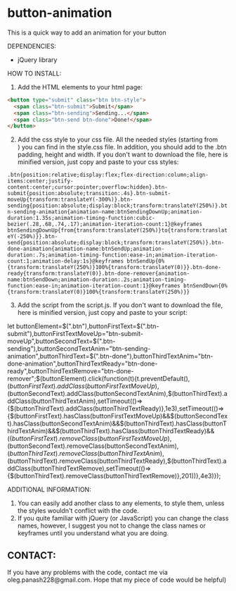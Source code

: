 # button-animation
This is a quick way to add an animation for your button

DEPENDENCIES:
- jQuery library

HOW TO INSTALL:
1. Add the HTML elements to your html page:
```html
<button type="submit" class="btn btn-style">
  <span class="btn-submit">Submit</span>
  <span class="btn-sending">Sending...</span>
  <span class="btn-send btn-done">Done!</span>
</button>
```
2. Add the css style to your css file. All the needed styles (starting from <MAIN CODE>) you can find in the style.css file. In addition, you should add to the .btn padding, height and width. If you don't want to download the file, here is minified version, just copy and paste to your css styles:

```.btn{position:relative;display:flex;flex-direction:column;align-items:center;justify-content:center;cursor:pointer;overflow:hidden}.btn-submit{position:absolute;transition:.4s}.btn-submit-moveUp{transform:translateY(-300%)}.btn-sending{position:absolute;display:block;transform:translateY(250%)}.btn-sending-animation{animation-name:btnSendingDownUp;animation-duration:1.35s;animation-timing-function:cubic-bezier(.28,.68,.74,.17);animation-iteration-count:1}@keyframes btnSendingDownUp{from{transform:translateY(250%)}to{transform:translateY(-250%)}}.btn-send{position:absolute;display:block;transform:translateY(250%)}.btn-done-animation{animation-name:btnSendUp;animation-duration:.7s;animation-timing-function:ease-in;animation-iteration-count:1;animation-delay:1s}@keyframes btnSendUp{0%{transform:translateY(250%)}100%{transform:translateY(0)}}.btn-done-ready{transform:translateY(0)}.btn-done-remover{animation-name:btnSendDown;animation-duration:.2s;animation-timing-function:ease-in;animation-iteration-count:1}@keyframes btnSendDown{0%{transform:translateY(0)}100%{transform:translateY(250%)}}```

3. Add the script from the script.js. If you don't want to download the file, here is minified version, just copy and paste to your script:

let buttonElement=$(".btn"),buttonFirstText=$(".btn-submit"),buttonFirstTextMoveUp="btn-submit-moveUp",buttonSecondText=$(".btn-sending"),buttonSecondTextAnim="btn-sending-animation",buttonThirdText=$(".btn-done"),buttonThirdTextAnim="btn-done-animation",buttonThirdTextReady="btn-done-ready",buttonThirdTextRemove="btn-done-remover";$(buttonElement).click(function(t){t.preventDefault(),$(buttonFirstText).addClass(buttonFirstTextMoveUp),$(buttonSecondText).addClass(buttonSecondTextAnim),$(buttonThirdText).addClass(buttonThirdTextAnim),setTimeout(()=>{$(buttonThirdText).addClass(buttonThirdTextReady)},1e3),setTimeout(()=>{$(buttonFirstText).hasClass(buttonFirstTextMoveUp)&&$(buttonSecondText).hasClass(buttonSecondTextAnim)&&$(buttonThirdText).hasClass(buttonThirdTextAnim)&&$(buttonThirdText).hasClass(buttonThirdTextReady)&&($(buttonFirstText).removeClass(buttonFirstTextMoveUp),$(buttonSecondText).removeClass(buttonSecondTextAnim),$(buttonThirdText).removeClass(buttonThirdTextAnim),$(buttonThirdText).removeClass(buttonThirdTextReady),$(buttonThirdText).addClass(buttonThirdTextRemove),setTimeout(()=>{$(buttonThirdText).removeClass(buttonThirdTextRemove)},201))},4e3)});

ADDITIONAL INFORMATION:
1. You can easily add another class to any elements, to style them, unless the styles wouldn't conflict with the code.
2. If you quite familiar with jQuery (or JavaScript) you can change the class names, however, I suggest you not to change the class names or keyframes until you understand what you are doing.

<h2>CONTACT:</h2>
If you have any problems with the code, contact me via oleg.panash228@gmail.com. Hope that my piece of code would be helpful)
